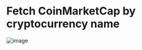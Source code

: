 # Fetch CoinMarketCap by cryptocurrency name

![image](https://user-images.githubusercontent.com/84479744/204117284-e80faf86-88a5-4a7b-994c-3d1693e3b4d9.png)
